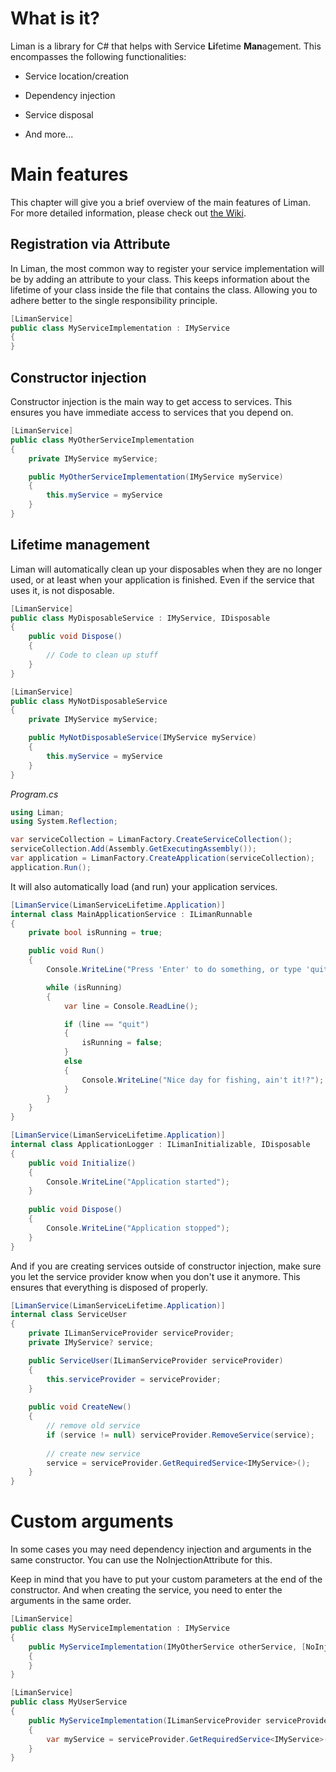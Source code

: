 # What is it?
Liman is a library for C# that helps with Service **Li**fetime **Man**agement. This encompasses the following functionalities:
- Service location/creation
- Dependency injection
- Service disposal

- And more...

# Main features
This chapter will give you a brief overview of the main features of Liman. For more detailed information, please check out [the Wiki](https://github.com/BvOosterhout/Liman/wiki/Home).

## Registration via Attribute
In Liman, the most common way to register your service implementation will be by adding an attribute to your class. This keeps information about the lifetime of your class inside the file that contains the class. Allowing you to adhere better to the single responsibility principle.
```csharp
[LimanService]
public class MyServiceImplementation : IMyService
{
}
```

## Constructor injection
Constructor injection is the main way to get access to services. This ensures you have immediate access to services that you depend on.

```csharp
[LimanService]
public class MyOtherServiceImplementation
{
    private IMyService myService;

    public MyOtherServiceImplementation(IMyService myService)
    {
        this.myService = myService
    }
}
```

## Lifetime management
Liman will automatically clean up your disposables when they are no longer used, or at least when your application is finished. Even if the service that uses it, is not disposable.

```csharp
[LimanService]
public class MyDisposableService : IMyService, IDisposable
{
    public void Dispose()
    {
        // Code to clean up stuff
    }
}
```

```csharp
[LimanService]
public class MyNotDisposableService
{
    private IMyService myService;

    public MyNotDisposableService(IMyService myService)
    {
        this.myService = myService
    }
}
```

_Program.cs_
```csharp
using Liman;
using System.Reflection;

var serviceCollection = LimanFactory.CreateServiceCollection();
serviceCollection.Add(Assembly.GetExecutingAssembly());
var application = LimanFactory.CreateApplication(serviceCollection);
application.Run();
```

It will also automatically load (and run) your application services.

```csharp
[LimanService(LimanServiceLifetime.Application)]
internal class MainApplicationService : ILimanRunnable
{
    private bool isRunning = true;

    public void Run()
    {
        Console.WriteLine("Press 'Enter' to do something, or type 'quit' to exit.");

        while (isRunning)
        {
            var line = Console.ReadLine();

            if (line == "quit")
            {
                isRunning = false;
            }
            else
            {
                Console.WriteLine("Nice day for fishing, ain't it!?");
            }
        }
    }
}
```

```csharp
[LimanService(LimanServiceLifetime.Application)]
internal class ApplicationLogger : ILimanInitializable, IDisposable
{
    public void Initialize()
    {
        Console.WriteLine("Application started");
    }
    
    public void Dispose()
    {
        Console.WriteLine("Application stopped");
    }   
}
```

And if you are creating services outside of constructor injection, make sure you let the service provider know when you don't use it anymore. This ensures that everything is disposed of properly.

```csharp
[LimanService(LimanServiceLifetime.Application)]
internal class ServiceUser
{
    private ILimanServiceProvider serviceProvider;
    private IMyService? service;

    public ServiceUser(ILimanServiceProvider serviceProvider)
    {
        this.serviceProvider = serviceProvider;
    }
    
    public void CreateNew()
    {
        // remove old service
        if (service != null) serviceProvider.RemoveService(service);
        
        // create new service
        service = serviceProvider.GetRequiredService<IMyService>();
    }   
}
```

# Custom arguments
In some cases you may need dependency injection and arguments in the same constructor. You can use the NoInjectionAttribute for this.

Keep in mind that you have to put your custom parameters at the end of the constructor. And when creating the service, you need to enter the arguments in the same order.

```csharp
[LimanService]
public class MyServiceImplementation : IMyService
{
    public MyServiceImplementation(IMyOtherService otherService, [NoInjection]string customArgument)
    {
    }
}
```

```csharp
[LimanService]
public class MyUserService 
{
    public MyServiceImplementation(ILimanServiceProvider serviceProvider)
    {
        var myService = serviceProvider.GetRequiredService<IMyService>("CustomArgument");
    }
}
```